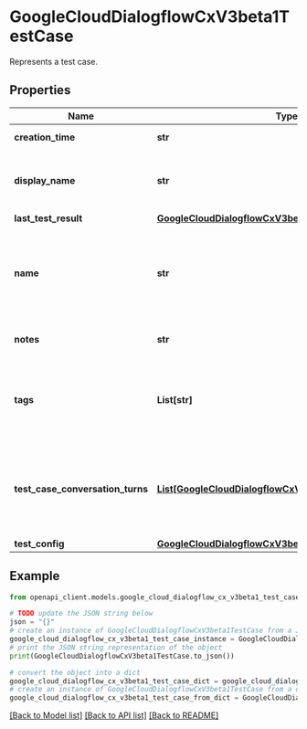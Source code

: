 # GoogleCloudDialogflowCxV3beta1TestCase

Represents a test case.

## Properties

Name | Type | Description | Notes
------------ | ------------- | ------------- | -------------
**creation_time** | **str** | Output only. When the test was created. | [optional] [readonly] 
**display_name** | **str** | Required. The human-readable name of the test case, unique within the agent. Limit of 200 characters. | [optional] 
**last_test_result** | [**GoogleCloudDialogflowCxV3beta1TestCaseResult**](GoogleCloudDialogflowCxV3beta1TestCaseResult.md) |  | [optional] 
**name** | **str** | The unique identifier of the test case. TestCases.CreateTestCase will populate the name automatically. Otherwise use format: &#x60;projects//locations//agents/ /testCases/&#x60;. | [optional] 
**notes** | **str** | Additional freeform notes about the test case. Limit of 400 characters. | [optional] 
**tags** | **List[str]** | Tags are short descriptions that users may apply to test cases for organizational and filtering purposes. Each tag should start with \&quot;#\&quot; and has a limit of 30 characters. | [optional] 
**test_case_conversation_turns** | [**List[GoogleCloudDialogflowCxV3beta1ConversationTurn]**](GoogleCloudDialogflowCxV3beta1ConversationTurn.md) | The conversation turns uttered when the test case was created, in chronological order. These include the canonical set of agent utterances that should occur when the agent is working properly. | [optional] 
**test_config** | [**GoogleCloudDialogflowCxV3beta1TestConfig**](GoogleCloudDialogflowCxV3beta1TestConfig.md) |  | [optional] 

## Example

```python
from openapi_client.models.google_cloud_dialogflow_cx_v3beta1_test_case import GoogleCloudDialogflowCxV3beta1TestCase

# TODO update the JSON string below
json = "{}"
# create an instance of GoogleCloudDialogflowCxV3beta1TestCase from a JSON string
google_cloud_dialogflow_cx_v3beta1_test_case_instance = GoogleCloudDialogflowCxV3beta1TestCase.from_json(json)
# print the JSON string representation of the object
print(GoogleCloudDialogflowCxV3beta1TestCase.to_json())

# convert the object into a dict
google_cloud_dialogflow_cx_v3beta1_test_case_dict = google_cloud_dialogflow_cx_v3beta1_test_case_instance.to_dict()
# create an instance of GoogleCloudDialogflowCxV3beta1TestCase from a dict
google_cloud_dialogflow_cx_v3beta1_test_case_from_dict = GoogleCloudDialogflowCxV3beta1TestCase.from_dict(google_cloud_dialogflow_cx_v3beta1_test_case_dict)
```
[[Back to Model list]](../README.md#documentation-for-models) [[Back to API list]](../README.md#documentation-for-api-endpoints) [[Back to README]](../README.md)


